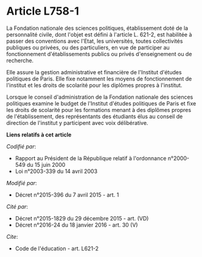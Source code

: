 # Article L758-1

La Fondation nationale des sciences politiques, établissement doté de la personnalité civile, dont l'objet est défini à
l'article L. 621-2, est habilitée à passer des conventions avec l'Etat, les universités, toutes collectivités publiques ou
privées, ou des particuliers, en vue de participer au fonctionnement d'établissements publics ou privés d'enseignement ou de
recherche. 

Elle assure la gestion administrative et financière de l'Institut d'études politiques de Paris. Elle fixe notamment les
moyens de fonctionnement de l'institut et les droits de scolarité pour les diplômes propres à l'institut. 

Lorsque le conseil d'administration de la Fondation nationale des sciences politiques examine le budget de l'Institut
d'études politiques de Paris et fixe les droits de scolarité pour les formations menant à des diplômes propres de
l'établissement, des représentants des étudiants élus au conseil de direction de l'institut y participent avec voix
délibérative.

**Liens relatifs à cet article**

_Codifié par_:

  - Rapport au Président de la République relatif à l'ordonnance n°2000-549 du 15 juin 2000
  - Loi n°2003-339 du 14 avril 2003

_Modifié par_:

  - Décret n°2015-396 du 7 avril 2015 - art. 1

_Cité par_:

  - Décret n°2015-1829 du 29 décembre 2015 - art. (VD)
  - Décret n°2016-24 du 18 janvier 2016 - art. 30 (V)

_Cite_:

  - Code de l'éducation - art. L621-2

